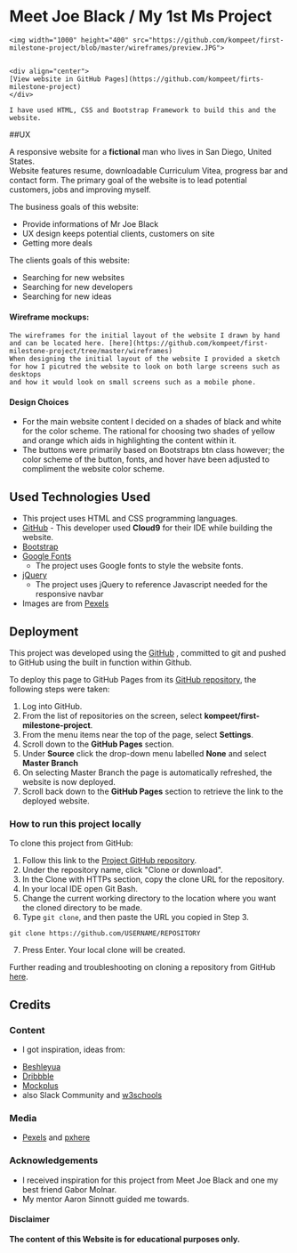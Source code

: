 #   Meet Joe Black / My 1st Ms Project

    <img width="1000" height="400" src="https://github.com/kompeet/first-milestone-project/blob/master/wireframes/preview.JPG">


    <div align="center">
    [View website in GitHub Pages](https://github.com/kompeet/firts-milestone-project)
    </div>

    I have used HTML, CSS and Bootstrap Framework to build this and the website.

##UX

A responsive website for a **fictional** man who lives in San Diego, United States.     
Website features resume, downloadable Curriculum Vitea, progress bar and contact form.
The primary goal of the website is to lead potential customers, jobs and improving myself. 

The business goals of this website:
*   Provide informations of Mr Joe Black
*   UX design keeps potential clients, customers on site
*   Getting more deals

The clients goals of this website:
*   Searching for new websites
*   Searching for new developers
*   Searching for new ideas


#### Wireframe mockups:

    The wireframes for the initial layout of the website I drawn by hand and can be located here. [here](https://github.com/kompeet/first-milestone-project/tree/master/wireframes)
    When designing the initial layout of the website I provided a sketch for how I picutred the website to look on both large screens such as desktops  
    and how it would look on small screens such as a mobile phone.


#### Design Choices 

*   For the main website content I decided on a shades of black and white for the color scheme. 
    The rational for choosing two shades of yellow and orange which aids in highlighting the content within it.
*   The buttons were primarily based on Bootstraps btn class however; the color scheme of the button, fonts, 
    and hover have been adjusted to compliment the website color scheme.

## Used Technologies Used 

- This project uses HTML and CSS programming languages.
- [GitHub](https://github.com/) - This developer used **Cloud9** for their IDE while building the website.
- [Bootstrap](https://getbootstrap.com/)  
- [Google Fonts](https://fonts.google.com/)
    - The project uses Google fonts to style the website fonts.
- [jQuery](https://jquery.com/)
    - The project uses jQuery to reference Javascript needed for the responsive navbar
- Images are from [Pexels](https://www.pexels.com/)

## Deployment

This project was developed using the [GitHub](https://github.com/) , committed to git and pushed to GitHub using the built in function within Github. 

To deploy this page to GitHub Pages from its [GitHub repository](https://github.com/kompeet/first-milestone-project), the following steps were taken: 
1. Log into GitHub. 
2. From the list of repositories on the screen, select **kompeet/first-milestone-project**.
3. From the menu items near the top of the page, select **Settings**.
4. Scroll down to the **GitHub Pages** section.
5. Under **Source** click the drop-down menu labelled **None** and select **Master Branch**
6. On selecting Master Branch the page is automatically refreshed, the website is now deployed. 
7. Scroll back down to the **GitHub Pages** section to retrieve the link to the deployed website.

### How to run this project locally

To clone this project from GitHub:
1. Follow this link to the [Project GitHub repository](https://github.com/AJGreaves/portrait-artist).
2. Under the repository name, click "Clone or download".
3. In the Clone with HTTPs section, copy the clone URL for the repository. 
4. In your local IDE open Git Bash.
5. Change the current working directory to the location where you want the cloned directory to be made.
6. Type ```git clone```, and then paste the URL you copied in Step 3.
```console
git clone https://github.com/USERNAME/REPOSITORY
```
7. Press Enter. Your local clone will be created.

Further reading and troubleshooting on cloning a repository from GitHub [here](https://help.github.com/en/articles/cloning-a-repository).


## Credits

### Content 
-  I got inspiration, ideas from: 
* [Beshleyua](https://bslthemes.com/) 
* [Dribbble](https://dribbble.com/)
* [Mockplus](https://www.mockplus.com/blog/post/web-developer-portfolio)
* also Slack Community and [w3schools](https://www.w3schools.com/)

### Media

- [Pexels](https://www.pexels.com/) and [pxhere](https://pxhere.com/)

### Acknowledgements

- I received inspiration for this project from Meet Joe Black and one my best friend Gabor Molnar.
- My mentor Aaron Sinnott guided me towards.

#### Disclaimer

**The content of this Website is for educational purposes only.**

